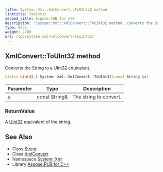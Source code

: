 ```yaml
---
title: System::Xml::XmlConvert::ToUInt32 method
linktitle: ToUInt32
second_title: Aspose.PUB for C++
description: 'System::Xml::XmlConvert::ToUInt32 method. Converts the String to a UInt32 equivalent in C++.'
type: docs
weight: 2700
url: /cpp/system.xml/xmlconvert/touint32/
---
```

## XmlConvert::ToUInt32 method


Converts the [String](../../../system/string/) to a [UInt32](../../../system/uint32/) equivalent.

```cpp
static uint32_t System::Xml::XmlConvert::ToUInt32(const String &s)
```


| Parameter | Type | Description |
| --- | --- | --- |
| s | const String\& | The string to convert. |

### ReturnValue

A [UInt32](../../../system/uint32/) equivalent of the string.

## See Also

* Class [String](../../../system/string/)
* Class [XmlConvert](../)
* Namespace [System::Xml](../../)
* Library [Aspose.PUB for C++](../../../)
